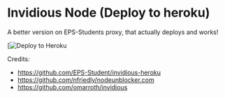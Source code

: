 # Invidious Node (Deploy to heroku)
A better version on EPS-Students proxy, that actually deploys and works!

[![Deploy to Heroku](https://heroku.com/deploy?template=https://github.com/Pers0n-dev/Invidious-Node/tree/master)

Credits:
- https://github.com/EPS-Student/invidious-heroku
- https://github.com/nfriedly/nodeunblocker.com
- https://github.com/omarroth/invidious
